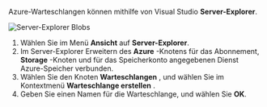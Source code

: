 Azure-Warteschlangen können mithilfe von Visual Studio **Server-Explorer**.

![Server-Explorer Blobs][Image1]

1. Wählen Sie im Menü **Ansicht** auf **Server-Explorer**.
2. Im Server-Explorer Erweitern des **Azure** -Knotens für das Abonnement, **Storage** -Knoten und für das Speicherkonto angegebenen Dienst Azure-Speicher verbunden.
3. Wählen Sie den Knoten **Warteschlangen** , und wählen Sie im Kontextmenü **Warteschlange erstellen** .
4. Geben Sie einen Namen für die Warteschlange, und wählen Sie **OK**.   


[Image1]: ./media/vs-create-queue-in-server-explorer/vs-storage-queues-create-in-server-explorer.png